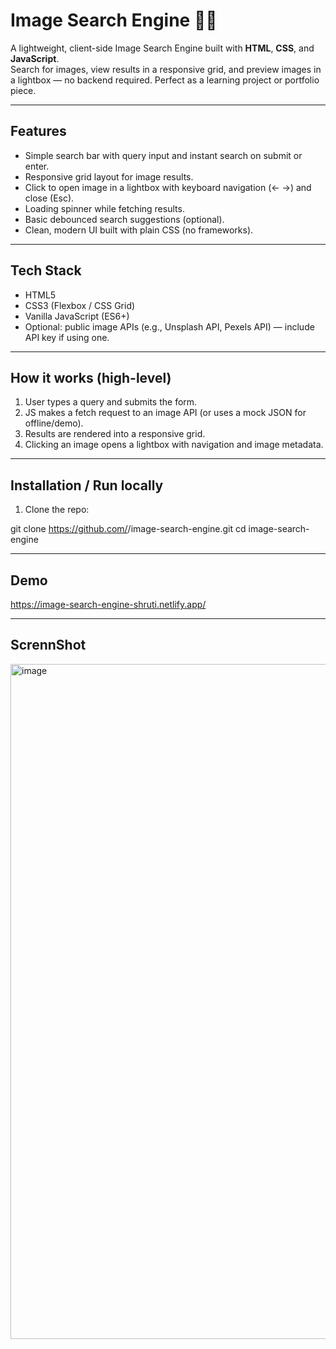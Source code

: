 # Image Search Engine 🌄🔎

A lightweight, client-side Image Search Engine built with **HTML**, **CSS**, and **JavaScript**.  
Search for images, view results in a responsive grid, and preview images in a lightbox — no backend required. Perfect as a learning project or portfolio piece.

---

## Features
- Simple search bar with query input and instant search on submit or enter.
- Responsive grid layout for image results.
- Click to open image in a lightbox with keyboard navigation (← →) and close (Esc).
- Loading spinner while fetching results.
- Basic debounced search suggestions (optional).
- Clean, modern UI built with plain CSS (no frameworks).

---

## Tech Stack
- HTML5
- CSS3 (Flexbox / CSS Grid)
- Vanilla JavaScript (ES6+)
- Optional: public image APIs (e.g., Unsplash API, Pexels API) — include API key if using one.

---

## How it works (high-level)
1. User types a query and submits the form.
2. JS makes a fetch request to an image API (or uses a mock JSON for offline/demo).
3. Results are rendered into a responsive grid.
4. Clicking an image opens a lightbox with navigation and image metadata.

---

## Installation / Run locally
1. Clone the repo:

git clone https://github.com/<your-username>/image-search-engine.git
cd image-search-engine

---

## Demo
https://image-search-engine-shruti.netlify.app/

---
## ScrennShot
<img width="1920" height="1080" alt="image" src="https://github.com/user-attachments/assets/5519431e-2099-4248-8501-779135434fdb" />




